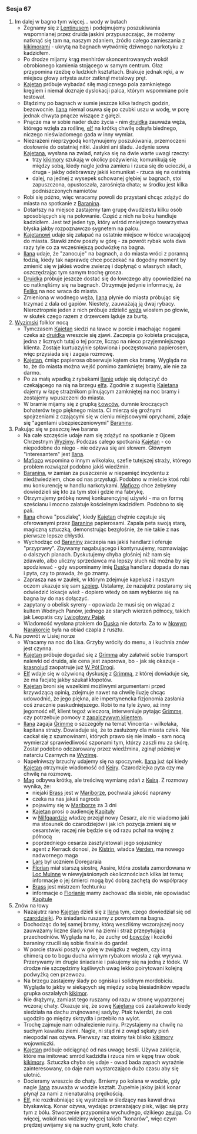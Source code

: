 ### Sesja 67
1. Im dalej w bagno tym więcej... wody w butach
    - Żegnamy się z [Lentinusem](#p_lentinus) i podejmujemy poszukiwania wspomnianej przez druida jaskini przypuszczając, że możemy natknąć się tam na, naszym zdaniem, źródło całego zamieszania z [kikimorami](#b_kikimora) - ukrytą na bagnach wytwórnię dziwnego narkotyku z kadzidłem.
    - Po drodze mijamy krąg menhirów skoncentrowanych wokół obrobionego kamienia stojącego w samym centrum. Głaz przypomina rzeźbę o ludzkich kształtach. Brakuje jednak ręki, a w miejscu głowy artysta autor zatknął metalowy pręt.
    - [Kajetan](#g_kajetan) próbuje wybadać siłę magicznego pola zamkniętego kręgiem i niemal doznaje dyslokacji palca, którym wspomniane pole testował.
    - Błądzimy po bagnach w sumie jeszcze kilka ładnych godzin, bezowocnie. [Ilana](#g_ilana) niemal osuwa się po czubki uszu w wodę, w porę jednak chwyta pnącze wiszące z gałęzi.
    - Pnącze ma w sobie nader dużo życia - nim [druidka](#g_ilana) zauważa węża, którego wzięła za roślinę, [elf](#g_kajetan) na krótką chwilę odsyła biednego, niczego nieświadomego gada w inny wymiar.
    - Niezrażeni nieprzygodą kontynuujemy poszukiwania, przemoczeni dosłownie do ostatniej nitki. Jaskini ani śladu. Jedynie sowa [Kajetana](#g_kajetan), wysłana na zwiad, natyka się na dwie warte uwagi rzeczy:
        - trzy [kikimory](#b_kikimora) szukają w okolicy pożywienia; komunikują się między sobą, kiedy nagle jedna zamiera i rzuca się do ucieczki, a druga - jakby odebrawszy jakiś komunikat - rzuca się na ostatnią
        - dalej, na jednej z wysepek schowanej głębiej w bagnach, stoi zapuszczona, opustoszała, zarośnięta chata; w środku jest kilka podniszczonych namiotów
    - Robi się późno, więc wracamy powoli do przystani chcąc zdążyć do miasta na spotkanie z [Baraniną](#p_baranina).
    - Dotarłszy na miejsce zastajemy tam grupę dwudziestu kilku osób sposobiących się na polowanie. Część z nich na boku handluje kadzidłem. Jest też jeden typ, który wśród mniejszego towarzystwa błyska jakby rozpoznawczo sygnetem na palcu.
    - [Kajetanowi](#g_kajetan) udaje się załapać na ostatnie miejsce w łódce wracającej do miasta. Stawki znów poszły w górę - za powrót rybak woła dwa razy tyle co za wcześniejszą podwózkę na bagna.
    - [Ilana](#g_ilana) udaje, że "zanocuje" na bagnach, a do miasta wróci z poranną łodzią, kiedy tak naprawdę chce poczekać na dogodny moment by zmienić się w jakieś wodne zwierzę i dopłynąć o własnych siłach, oszczędzając tym samym trochę grosza.
    - [Druidka](#g_ilana) próbuje jeszcze dostać się do łowczego aby opowiedzieć na co natknęliśmy się na bagnach. Otrzymuje jedynie informację, że [Feliks](#p_feliks) na noc wraca do miasta.
    - Zmieniona w wodnego węża, [Ilana](#g_ilana) płynie do miasta próbując się trzymać z dala od gapiów. Niestety, zauważają ją dwaj rybacy. Nieroztropnie jeden z nich próbuje zdzielić [węża](#g_ilana) wiosłem po głowie, w skutek czego  razem z drzewcem ląduje za burtą.
2.  [Wyzimski](#l_wyzima) folklor nocą
    - Tymczasem [Kajetan](#g_kajetan) siedzi na ławce w porcie i machając nogami czeka aż [druidka](#g_ilana) wreszcie się zjawi. Zaczepia go kobieta pracująca, jedna z licznych tutaj o tej porze, licząc na nieco przyjemniejszego klienta. Zostaje kurtuazyjnie spławiona i poczęstowana papierosem, więc przysiada się i zagaja rozmowę.
    - [Kajetan](#g_kajetan), ćmiąc papierosa obserwuje kątem oka bramę. Wygląda na to, że do miasta można wejść pomimo zamkniętej bramy, ale nie za darmo.
    - Po za małą wpadką z rybakami [Ilanie](#g_ilana) udaje się dołączyć do czekającego na nią na brzegu [elfa](#g_kajetan). Zgodnie z sugestią [Kajetana](#g_kajetan) dajemy w łapę strażnikom pilnującym zamkniętej na noc bramy i zostajemy wpuszczeni do miasta.
    - W bramie mijamy się z grupką [Łowców](#r_lowca), dumnie kroczących bohaterów tego pięknego miasta. Ci mierzą się groźnymi spojrzeniami z czającymi się w cieniu miejscowymi oprychami, zdaje się "agentami ubezpieczeniowymi" [Baraniny](#p_baranina).
3. Pakując się w paszczę ~~lwa~~ barana
    - Na całe szczęście udaje nam się zdążyć na spotkanie z Ojcem Chrzestnym [Wyzimy](#l_wyzima). Podczas całego spotkania [Kajetan](#g_kajetan) - co niepodobne do niego - nie odzywa się ani słowem. Głównym "interesantem" jest [Ilana](#g_ilana).
    - [Mafiozo](#p_baranina) wspomina o innym wilkołaku, szefie tutejszej straży, którego problem rozwiązał podobno jakiś wiedźmin.
    - [Baranina](#p_baranina), w zamian za puszczenie w niepamięć incydentu z niedźwiedziem, chce od nas przysługi. Podobno w mieście ktoś robi mu konkurencję w handlu narkotykami. [Mafiozo](#p_baranina) chce żebyśmy dowiedzieli się kto za tym stoi i gdzie ma fabrykę.
    - Otrzymujemy próbkę nowej konkurencyjnej używki - ma on formę sześcianu i mocno zalatuje kościelnym kadzidłem. Podobno to się pali. 
    - [Ilana](#g_ilana) chowa "poszlakę", kiedy [Kajetan](#g_kajetan) chętnie częstuje się oferowanymi przez [Baraninę](#p_baranina) papierosami. Zapala peta swoją starą, magiczną sztuczką, demonstrując bezgłośnie, że nie takie z nas pierwsze lepsze chłystki.
    - Wychodząc od [Baraniny](#p_baranina) zaczepia nas jakiś handlarz i oferuje "przyprawy". Zbywamy nagabującego i kontynuujemy, rozmawiając o dalszych planach. Dyskutujemy chyba głośniej niż nam się zdawało, albo uliczny sprzedawca ma lepszy słuch niż można by się spodziewać - gdy wspominamy imię [Duska](#p_dusek) handlarz dopada do nas i pyta, czy to prawda, że go znamy.
    - Zaprasza nas w zaułek, w którym zdejmuje kapelusz i naszym oczom ukazuje się sam [szpieg](#p_dusek). Ustalamy, że nazajutrz postaramy się odwiedzić lokacje wież - dopiero wtedy on sam wybierze się na bagna by do nas dołączyć.
    - zapytany o obelisk syreny - opowiada że musi się on wiązać z kultem Wodnych Panów, jednego ze starych wierzeń północy, takich jak Leopatis czy [Lwiogłowy Pająk](#r_lwioglowy_pajak)
    - Wiadomość wysłana ptakiem do [Duska](#p_dusek) nie dotarła. Za to w [Nowym Narakorcie](#l_narakort) była na obiad czapla z rusztu.
3.  Na powrót w Lisiej norze
    - Wracamy na noc do Lisa. Grzyby wróciły do menu, a i kuchnia znów jest czynna.
    - [Kajetan](#g_kajetan) próbuje dogadać się z [Grimmą](#p_grimma) aby załatwić sobie transport nalewki od druida, ale cena jest zaporowa, bo - jak się okazuje - [krasnolud](#p_grimma) zaopatruje już [W Pół Drogi](#l_pol_drogi).
    - [Elf](#g_kajetan) wdaje się w ożywioną dyskusję z [Grimmą](#p_grimma), z której dowiaduje się, że ma facjatę jakby szukał kłopotów. 
    - [Kajetan](#g_kajetan) broni się wszelkimi możliwymi argumentami przed krzywdzącą opinią, zdejmuje nawet na chwilę iluzję chcąc udowodnić, że jego piękna, ale impertynencka fizjonomia zasłania coś znacznie paskudniejszego. Robi to na tyle żywo, aż inny jegomość elf, klient tegoż wieczora, interweniuje pytając [Grimmę](#p_grimma), czy potrzebuje pomocy z [zapalczywym klientem](#g_kajetan).
    - [Ilana](#g_ilana) zagaja [Grimmę](#p_grimma) o szczegóły na temat Vincenta - wilkołaka, kapitana straży. Dowiaduje się, że to zasłużony dla miasta człek. Nie cackał się z szumowinami, których prawo się nie imało - sam nocą wymierzał sprawiedliwość szponami tym, którzy zaszli mu za skórę. Został podobno odczarowany przez wiedźmina, zginął później w natarciu Czarnych na [Wyzimę](#l_wyzima).
    - Napełniwszy brzuchy udajemy się na spoczynek. [Ilana](#g_ilana) już śpi kiedy [Kajetan](#g_kajetan) otrzymuje wiadomość od [Keiry](#p_keira_metz). Czarodziejka pyta czy ma chwilę na rozmowę.
    - [Mag](#g_kajetan) odbywa krótką, ale treściwą wymianę zdań z [Keirą](#p_keira_metz). Z rozmowy wynika, że:
        - niejaki [Brass](#p_bras) jest w [Mariborze](#l_maribor), pochwala jakość naprawy
        - czeka na nas jakaś nagroda
        - pojawimy się w [Mariborze](#l_maribor) za 3 dni
        - [Kajetan](#g_kajetan) prosi o audiencję [Kapituły](#r_kapitula)
        - w [Nilfgaardzie](#l_nilfgaard) władzę przejął nowy Cesarz, ale nie wiadomo jaki ma stosunek do czarodziejów i jak ich pozycja zmieni się w cesarstwie; raczej nie będzie się od razu pchał na wojnę z północą
        - poprzedniego cesarza zasztyletowali jego sojusznicy
        - agent z Kerrack donosi, że [Kistrin](#p_ksiaze_kistrin), władca [Verden](#l_verden), ma nowego nadwornego maga
        - [Lars](#p_lars) był uczniem Doregaraia
        - [Florian](#p_florian_z_vicovaro) miał starszą siostrę, Assire, która została zamordowana w [Loc Muinne](#l_loc_muinne) w niewyjaśnionych okolicznościach kilka lat temu; informacje o jej śmierci mogą być dobrą zachętą do współpracy
        - [Brass](#p_bras) jest mistrzem fechtunku
        - informacje o [Florianie](#p_florian_z_vicovaro) mamy zachować dla siebie, nie opowiadać [Kapitule](#r_kapitula)
4. Znów na łowy
    - Nazajutrz rano [Kajetan](#g_kajetan) dzieli się z [Ilaną](#g_ilana) tym, czego dowiedział się od [czarodziejki](#p_keira_metz). Po śniadaniu ruszamy z powrotem na bagna.
    - Dochodząc do tej samej bramy, którą weszliśmy wczorajszej nocy zauważamy liczne ślady krwi na ziemi i straż przepytującą przechodniów. Wygląda na to, że zuchy od [Łowców](#r_lowca) i koziołki baraniny rzucili się sobie finalnie do gardeł.
    - W porcie stawki poszły w górę w związku z wężem, czy inną chimerą co to bogu ducha winnym rybakom wiosła z rąk wyrywa. Przerywamy im drugie śniadanie i pakujemy się na jedną z łódek. W drodze nie szczędzimy kąśliwych uwag lekko poirytowani kolejną podwyżką cen przewozu.
    - Na brzegu zastajemy ślady po ognisku i solidnym mordobiciu. Wygląda to jakby w siekących się między sobą biesiadników wpadła grupka oszalałych [kikimor](#b_kikimora).
    - Nie drążymy, zamiast tego ruszamy od razu w stronę wypatrzonej wczoraj chaty. Okazuje się, że sowę [Kajetana](#g_kajetan) coś zaatakowało kiedy siedziała na dachu zrujnowanej sadyby. Ptak twierdzi, że coś ugodziło go między skrzydła i przebiło na wylot.
    - Trochę zajmuje nam odnalezienie ruiny. Przystajemy na chwilę na suchym kawałku ziemi. Nagle, ni stąd ni z owąd sękaty pień nieopodal nas ożywa. Pierwszy raz stoimy tak blisko [kikimory](#b_kikimora) wojowniczki.
    - [Kajetan](#g_kajetan) próbuje odciągnąć od nas uwagę bestii. Używa zaklęcia, które ma imitować smród kadzidła i rzuca nim w kępę traw obok [kikimory](#b_kikimora). Sztuczka chyba się udaje - owad bada zapach wyraźnie zainteresowany, co daje nam wystarczająco dużo czasu aby się ulotnić.
    - Docieramy wreszcie do chaty. Brniemy po kolana w wodzie, gdy nagle [Ilana](#g_ilana) zauważa w wodzie kształt. Zupełnie jakby jakiś konar płynął za nami z nienaturalną prędkością.
    - [Elf](#g_kajetan), nie rozdrabniając się wystrzela w śledzący nas kawał drwa błyskawicą. Konar ożywa, wydając przerażający pisk, wijąc się przy tym z bólu. Stworzenie przypomina wychudłego, dzikiego [zeulga](#b_zeulg). Co więcej, wokół nas widzimy więcej takich "konarów", więc czym prędzej uwijamy się na suchy grunt, koło chaty.